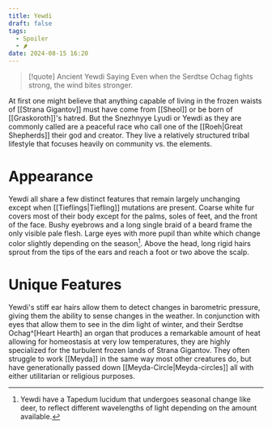 ```yaml
---
title: Yewdi
draft: false
tags:
  - Spoiler
  - 🌶
date: 2024-08-15 16:20
---
```

> [!quote] Ancient Yewdi Saying
> Even when the Serdtse Ochag fights strong, the wind bites stronger.

At first one might believe that anything capable of living in the frozen waists of [[Strana Gigantov]] must have come from [[Sheol]] or be born of [[Graskoroth]]'s hatred. But the Snezhnyye Lyudi or Yewdi as they are commonly called are a peaceful race who call one of the [[Roeh|Great Shepherds]] their god and creator. They live a relatively structured tribal lifestyle that focuses heavily on community vs. the elements. 
# Appearance
Yewdi all share a few distinct features that remain largely unchanging except when [[Tieflings|Tiefling]] mutations are present. Coarse white fur covers most of their body except for the palms, soles of feet, and the front of the face. Bushy eyebrows and a long single braid of a beard frame the only visible pale flesh. Large eyes with more pupil than white which change color slightly depending on the season[^1]. Above the head, long rigid hairs sprout from the tips of the ears and reach a foot or two above the scalp. 
# Unique Features
Yewdi's stiff ear hairs allow them to detect changes in barometric pressure, giving them the ability to sense changes in the weather. 
In conjunction with eyes that allow them to see in the dim light of winter, and their Serdtse Ochag^[Heart Hearth] an organ that produces a remarkable amount of heat allowing for homeostasis at very low temperatures, they are highly specialized for the turbulent frozen lands of Strana Gigantov.
They often struggle to work [[Meyda]] in the same way most other creatures do, but have generationally passed down [[Meyda-Circle|Meyda-circles]] all with either utilitarian or religious purposes.

[^1]: Yewdi have a Tapedum lucidum that undergoes seasonal change like deer, to reflect different wavelengths of light depending on the amount available.